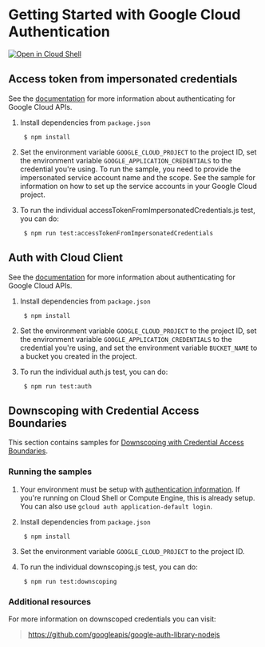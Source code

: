 # Getting Started with Google Cloud Authentication

[![Open in Cloud Shell][shell_img]][shell_link]

[shell_img]: http://gstatic.com/cloudssh/images/open-btn.png
[shell_link]: https://console.cloud.google.com/cloudshell/open?git_repo=https://github.com/GoogleCloudPlatform/nodejs-docs-samples&page=editor&open_in_editor=auth/README.md

## Access token from impersonated credentials

See the [documentation][auth-docs] for more information about authenticating for Google Cloud APIs.

[auth-docs]: https://cloud.google.com/docs/authentication/production

1. Install dependencies from `package.json`

        $ npm install

2. Set the environment variable `GOOGLE_CLOUD_PROJECT` to the project ID, set the environment variable `GOOGLE_APPLICATION_CREDENTIALS` to the credential you're using. To run the sample, you need to provide the impersonated service account name and the scope.
See the sample for information on how to set up the service accounts in your
Google Cloud project.

3. To run the individual accessTokenFromImpersonatedCredentials.js test, you can do:

        $ npm run test:accessTokenFromImpersonatedCredentials

## Auth with Cloud Client

See the [documentation][auth-docs] for more information about authenticating for Google Cloud APIs.

[auth-docs]: https://cloud.google.com/docs/authentication/production

1. Install dependencies from `package.json`

        $ npm install

2. Set the environment variable `GOOGLE_CLOUD_PROJECT` to the project ID, set the environment variable `GOOGLE_APPLICATION_CREDENTIALS` to the credential you're using,
and set the environment variable `BUCKET_NAME` to a bucket you created in the project.

3. To run the individual auth.js test, you can do:

        $ npm run test:auth

## Downscoping with Credential Access Boundaries

This section contains samples for
[Downscoping with Credential Access Boundaries](https://cloud.google.com/iam/docs/downscoping-short-lived-credentials).

### Running the samples

1. Your environment must be setup with [authentication
information](https://developers.google.com/identity/protocols/application-default-credentials#howtheywork). If you're running on Cloud Shell or Compute Engine, this is already setup. You can also use `gcloud auth application-default login`.

2. Install dependencies from `package.json`

        $ npm install

3. Set the environment variable `GOOGLE_CLOUD_PROJECT` to the project ID.

4. To run the individual downscoping.js test, you can do:

        $ npm run test:downscoping

### Additional resources

For more information on downscoped credentials you can visit:

> https://github.com/googleapis/google-auth-library-nodejs